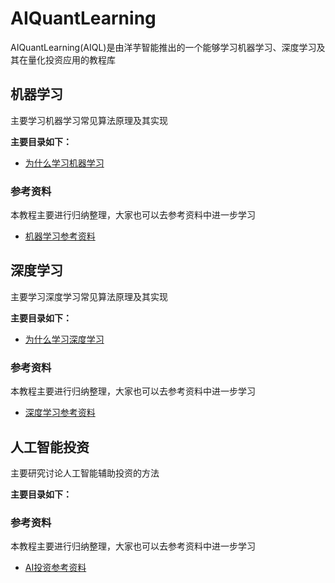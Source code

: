 # AIQuantLearning

AIQuantLearning(AIQL)是由洋芋智能推出的一个能够学习机器学习、深度学习及其在量化投资应用的教程库




## 机器学习
主要学习机器学习常见算法原理及其实现

**主要目录如下：**
* [为什么学习机器学习](/doc/ml/0-WhyStudyML/WhyStudyML.md)

### 参考资料
本教程主要进行归纳整理，大家也可以去参考资料中进一步学习
* [机器学习参考资料](/doc/ref/MLreference.md)


## 深度学习
主要学习深度学习常见算法原理及其实现

**主要目录如下：**
* [为什么学习深度学习](/doc/ml/WhyStudyDL.md)

### 参考资料
本教程主要进行归纳整理，大家也可以去参考资料中进一步学习
* [深度学习参考资料](/doc/ref/DLreference.md)

## 人工智能投资
主要研究讨论人工智能辅助投资的方法

**主要目录如下：**

### 参考资料
本教程主要进行归纳整理，大家也可以去参考资料中进一步学习
* [AI投资参考资料](/doc/ref/AIQuantreference.md)

  
